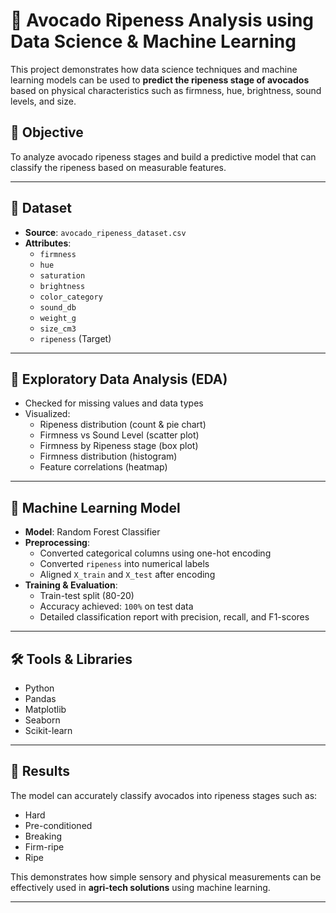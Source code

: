 # 🥑 Avocado Ripeness Analysis using Data Science & Machine Learning

This project demonstrates how data science techniques and machine learning models can be used to **predict the ripeness stage of avocados** based on physical characteristics such as firmness, hue, brightness, sound levels, and size.

## 📌 Objective

To analyze avocado ripeness stages and build a predictive model that can classify the ripeness based on measurable features.

---

## 📂 Dataset

- **Source**: `avocado_ripeness_dataset.csv`  
- **Attributes**:
  - `firmness`
  - `hue`
  - `saturation`
  - `brightness`
  - `color_category`
  - `sound_db`
  - `weight_g`
  - `size_cm3`
  - `ripeness` (Target)

---

## 🔎 Exploratory Data Analysis (EDA)

- Checked for missing values and data types
- Visualized:
  - Ripeness distribution (count & pie chart)
  - Firmness vs Sound Level (scatter plot)
  - Firmness by Ripeness stage (box plot)
  - Firmness distribution (histogram)
  - Feature correlations (heatmap)

---

## 🧠 Machine Learning Model

- **Model**: Random Forest Classifier
- **Preprocessing**:
  - Converted categorical columns using one-hot encoding
  - Converted `ripeness` into numerical labels
  - Aligned `X_train` and `X_test` after encoding
- **Training & Evaluation**:
  - Train-test split (80-20)
  - Accuracy achieved: `100%` on test data
  - Detailed classification report with precision, recall, and F1-scores

---

## 🛠 Tools & Libraries

- Python
- Pandas
- Matplotlib
- Seaborn
- Scikit-learn

---


## 📜 Results

The model can accurately classify avocados into ripeness stages such as:
- Hard
- Pre-conditioned
- Breaking
- Firm-ripe
- Ripe

This demonstrates how simple sensory and physical measurements can be effectively used in **agri-tech solutions** using machine learning.

---


